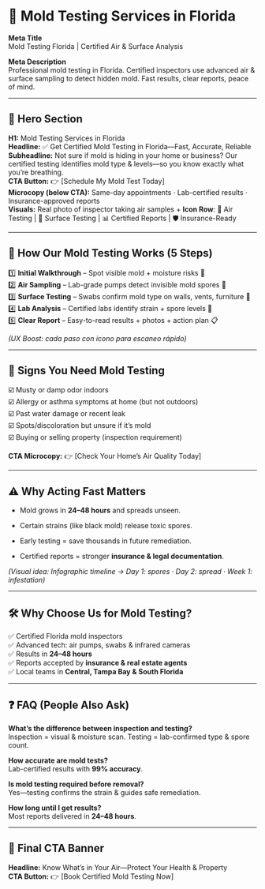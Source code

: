 # **🧪 Mold Testing Services in Florida**

**Meta Title**  
 Mold Testing Florida | Certified Air & Surface Analysis

**Meta Description**  
 Professional mold testing in Florida. Certified inspectors use advanced air & surface sampling to detect hidden mold. Fast results, clear reports, peace of mind.

---

## **🦸 Hero Section**

**H1:** Mold Testing Services in Florida  
 **Headline:** ✅ Get Certified Mold Testing in Florida—Fast, Accurate, Reliable  
 **Subheadline:** Not sure if mold is hiding in your home or business? Our certified testing identifies mold type & levels—so you know exactly what you’re breathing.  
 **CTA Button:** 👉 \[Schedule My Mold Test Today\]  
 **Microcopy (below CTA):** Same-day appointments · Lab-certified results · Insurance-approved reports  
 **Visuals:** Real photo of inspector taking air samples \+ **Icon Row**: 🧪 Air Testing | 🧬 Surface Testing | 📊 Certified Reports | 🛡️ Insurance-Ready

---

## **🔬 How Our Mold Testing Works (5 Steps)**

1️⃣ **Initial Walkthrough** – Spot visible mold \+ moisture risks 👀  
 2️⃣ **Air Sampling** – Lab-grade pumps detect invisible mold spores 💨  
 3️⃣ **Surface Testing** – Swabs confirm mold type on walls, vents, furniture 🧬  
 4️⃣ **Lab Analysis** – Certified labs identify strain \+ spore levels 🧾  
 5️⃣ **Clear Report** – Easy-to-read results \+ photos \+ action plan 📋

*(UX Boost: cada paso con icono para escaneo rápido)*

---

## **🚨 Signs You Need Mold Testing**

☑️ Musty or damp odor indoors  
 ☑️ Allergy or asthma symptoms at home (but not outdoors)  
 ☑️ Past water damage or recent leak  
 ☑️ Spots/discoloration but unsure if it’s mold  
 ☑️ Buying or selling property (inspection requirement)

**CTA Microcopy:** 👉 \[Check Your Home’s Air Quality Today\]

---

## **⚠️ Why Acting Fast Matters**

* Mold grows in **24–48 hours** and spreads unseen.

* Certain strains (like black mold) release toxic spores.

* Early testing \= save thousands in future remediation.

* Certified reports \= stronger **insurance & legal documentation**.

*(Visual idea: Infographic timeline → Day 1: spores · Day 2: spread · Week 1: infestation)*

---

## **🛠️ Why Choose Us for Mold Testing?**

✅ Certified Florida mold inspectors  
 ✅ Advanced tech: air pumps, swabs & infrared cameras  
 ✅ Results in **24–48 hours**  
 ✅ Reports accepted by **insurance & real estate agents**  
 ✅ Local teams in **Central, Tampa Bay & South Florida**

---

## **❓ FAQ (People Also Ask)**

**What’s the difference between inspection and testing?**  
 Inspection \= visual & moisture scan. Testing \= lab-confirmed type & spore count.

**How accurate are mold tests?**  
 Lab-certified results with **99% accuracy**.

**Is mold testing required before removal?**  
 Yes—testing confirms the strain & guides safe remediation.

**How long until I get results?**  
 Most reports delivered in **24–48 hours**.

---

## **🏁 Final CTA Banner**

**Headline:** Know What’s in Your Air—Protect Your Health & Property  
 **CTA Button:** 👉 \[Book Certified Mold Testing Now\]

